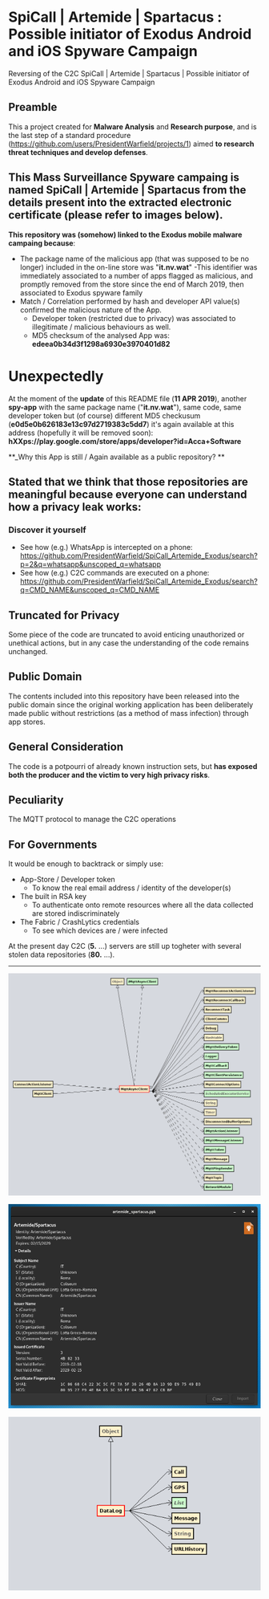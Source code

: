 # SpiCall | Artemide | Spartacus : Possible initiator of Exodus Android and iOS Spyware Campaign
Reversing of the C2C SpiCall | Artemide | Spartacus | Possible initiator of Exodus Android and iOS Spyware Campaign

## Preamble
This a project created for **Malware Analysis** and **Research purpose**, and is the last step of a standard procedure (https://github.com/users/PresidentWarfield/projects/1) aimed **to research threat techniques and develop defenses**.

## This Mass Surveillance Spyware campaing is named **SpiCall | Artemide | Spartacus** from the details present into the extracted electronic certificate (please refer to images below).

**This repository was (somehow) linked to the Exodus mobile malware campaing because**:
- The package name of the malicious app (that was supposed to be no longer) included in the on-line store was "**it.nv.wat**"
  -This identifier was immediately associated to a number of apps flagged as malicious, and promptly removed from the store since the end of March 2019, then associated to Exodus spyware family
- Match / Correlation performed by hash and developer API value(s) confirmed the malicious nature of the App.
  - Developer token (restricted due to privacy) was associated to illegitimate / malicious behaviours as well.
  - MD5 checksum of the analysed App was: **edeea0b34d3f1298a6930e3970401d82**
  
 # Unexpectedly
 At the moment of the **update** of this README file (**11 APR 2019**), another **spy-app** with the same package name ("**it.nv.wat**"), same code, same developer token but (of course) different MD5 checkusum (**e0d5e0b626183e13c97d2719383c5dd7**) it's again available at this address (hopefully it will be removed soon): **hXXps://play.google.com/store/apps/developer?id=Acca+Software**
 
**_Why this App is still / Again available as a public repository? **

## Stated that we think that those repositories are meaningful because everyone can understand how a privacy leak works:
### Discover it yourself
- See how (e.g.) WhatsApp is intercepted on a phone: https://github.com/PresidentWarfield/SpiCall_Artemide_Exodus/search?p=2&q=whatsapp&unscoped_q=whatsapp
- See how (e.g.) C2C commands are executed on a phone: https://github.com/PresidentWarfield/SpiCall_Artemide_Exodus/search?q=CMD_NAME&unscoped_q=CMD_NAME

## Truncated for Privacy
Some piece of the code are truncated to avoid enticing unauthorized or unethical actions, but in any case the understanding of the code remains unchanged.

## Public Domain
The contents included into this repository have been released into the public domain since the original working application has been deliberately made public without restrictions (as a method of mass infection) through app stores.

## General Consideration
The code is a potpourri of already known instruction sets, but **has exposed both the producer and the victim to very high privacy risks**.

## Peculiarity
The MQTT protocol to manage the C2C operations

## For Governments
It would be enough to backtrack or simply use:
- App-Store / Developer token
  - To know the real email address / identity of the developer(s)
- The built in RSA key
  - To authenticate onto remote resources where all the data collected are stored indiscriminately
- The Fabric / CrashLytics credentials
  - To see which devices are / were infected
  
At the present day C2C (**5.** ...) servers are still up togheter with several stolen data repositories (**80.** ...). 

---
![](https://github.com/PresidentWarfield/SpiCall_Artemide_Exodus/blob/master/screenshots/screenshot001.png)

![](https://github.com/PresidentWarfield/SpiCall_Artemide_Exodus/blob/master/screenshots/screenshot003.png)

![](https://github.com/PresidentWarfield/SpiCall_Artemide_Exodus/blob/master/screenshots/screenshot002.png)
